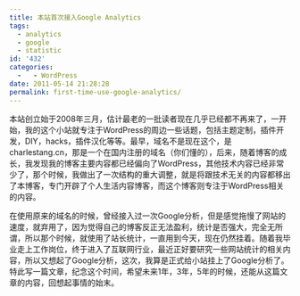 ```yaml
---
title: 本站首次接入Google Analytics
tags:
  - analytics
  - google
  - statistic
id: '432'
categories:
  -   - WordPress
date: 2011-05-14 21:28:28
permalink: first-time-use-google-analytics/
---
```


本站创立始于2008年三月，估计最老的一批读者现在几乎已经都不再来了，一开始，我的这个小站就专注于WordPress的周边一些话题，包括主题定制，插件开发，DIY，hacks，插件汉化等等。最早，域名不是现在这个，是charlestang.cn，那是一个在国内注册的域名（你们懂的），后来，随着博客的成长，我发现我的博客主要内容都已经偏向了WordPress，其他技术内容已经非常少了，那个时候，我做出了一次结构的重大调整，就是将跟技术无关的内容都移出了本博客，专门开辟了个人生活内容博客，而这个博客则专注于WordPress相关的内容。

在使用原来的域名的时候，曾经接入过一次Google分析，但是感觉拖慢了网站的速度，就弃用了，因为觉得自己的博客反正无法盈利，统计是否强大，完全无所谓，所以那个时候，就使用了站长统计，一直用到今天，现在仍然挂着。随着我毕业走上工作岗位，终于进入了互联网行业，最近正好要研究一些网站统计的相关内容，所以又想起了Google分析，这次，我算是正式给小站挂上了Google分析了。特此写一篇文章，纪念这个时间，希望未来1年，3年，5年的时候，还能从这篇文章的内容，回想起事情的始末。